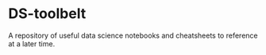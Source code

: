 # DS-toolbelt
A repository of useful data science notebooks and cheatsheets to reference at a later time.
